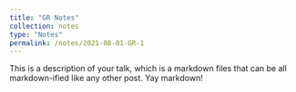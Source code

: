 ```yaml
---
title: "GR Notes"
collection: notes
type: "Notes"
permalink: /notes/2021-08-01-GR-1
---
```





This is a description of your talk, which is a markdown files that can be all markdown-ified like any other post. Yay markdown!

